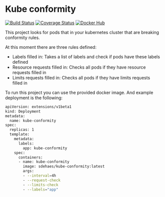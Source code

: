 # Kube conformity

[![Build Status](https://travis-ci.org/stijndehaes/kube-conformity.svg?branch=master)](https://travis-ci.org/stijndehaes/kube-conformity) [![Coverage Status](https://coveralls.io/repos/github/stijndehaes/kube-conformity/badge.svg?branch=master)](https://coveralls.io/github/stijndehaes/kube-conformity?branch=master) [![Docker Hub](https://img.shields.io/docker/build/sdehaes/kube-conformity.svg)](https://hub.docker.com/r/sdehaes/kube-conformity/)

This project looks for pods that in your kubernetes cluster that are breaking conformity rules.

At this moment there are three rules defined:

* Labels filled in: Takes a list of labels and check if pods have these labels defined
* Resource requests filled in: Checks all pods if they have resource requests filled in
* Limits requests filled in: Checks all pods if they have limits requests filled in

To run this project you can use the provided docker image. And example deployment is the following:

```bash
apiVersion: extensions/v1beta1
kind: Deployment
metadata:
  name: kube-conformity
spec:
  replicas: 1
  template:
    metadata:
      labels:
        app: kube-conformity
    spec:
      containers:
      - name: kube-conformity
        image: sdehaes/kube-conformity:latest
        args:
        - --interval=4h
        - --request-check
        - --limits-check
        - --labels="app"
```